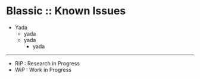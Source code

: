 # Blassic :: Known Issues

* Yada
	+ yada
	+ yada
		- yada

- - -

* RiP : Research in Progress
* WiP : Work in Progress

